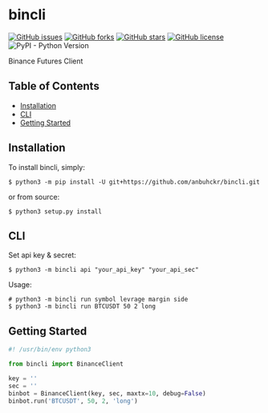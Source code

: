 # bincli

[![GitHub issues](https://img.shields.io/github/issues/anbuhckr/bincli)](https://github.com/anbuhckr/bincli/issues)
[![GitHub forks](https://img.shields.io/github/forks/anbuhckr/bincli)](https://github.com/anbuhckr/bincli/network)
[![GitHub stars](https://img.shields.io/github/stars/anbuhckr/bincli)](https://github.com/anbuhckr/bincli/stargazers)
[![GitHub license](https://img.shields.io/github/license/anbuhckr/bincli)](./LICENSE)
![PyPI - Python Version](https://img.shields.io/badge/python-3.6%20%7C%203.7%20%7C%203.8%20%7C%203.9-blue)

Binance Futures Client

## Table of Contents

* [Installation](#installation)
* [CLI](#CLI)
* [Getting Started](#getting-started)


## Installation

To install bincli, simply:

```
$ python3 -m pip install -U git+https://github.com/anbuhckr/bincli.git
```

or from source:

```
$ python3 setup.py install
```

## CLI

Set api key & secret:

```
$ python3 -m bincli api "your_api_key" "your_api_sec"
```

Usage:

```
# python3 -m bincli run symbol levrage margin side
$ python3 -m bincli run BTCUSDT 50 2 long
```

## Getting Started

``` python
#! /usr/bin/env python3

from bincli import BinanceClient

key = ''
sec = ''
binbot = BinanceClient(key, sec, maxtx=10, debug=False)
binbot.run('BTCUSDT', 50, 2, 'long')
```

